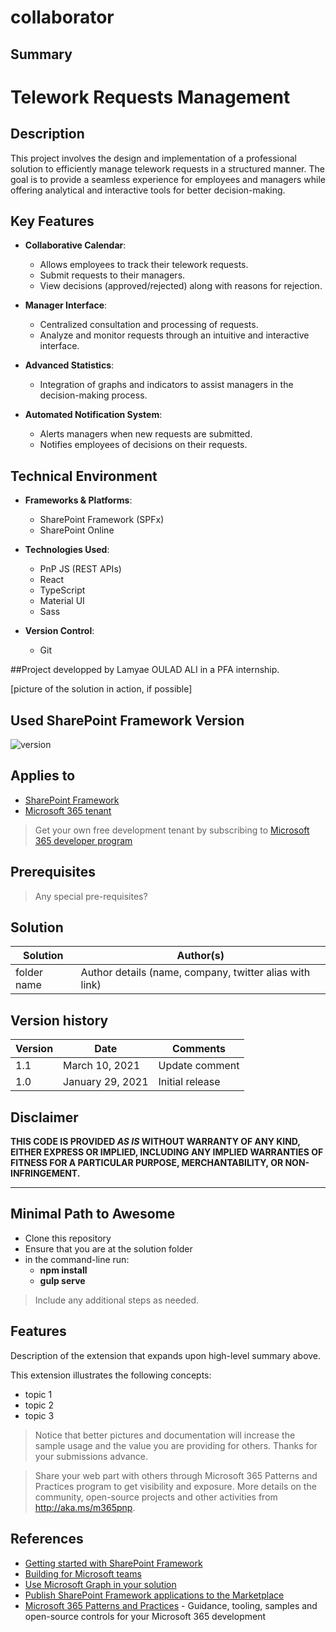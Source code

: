 # collaborator

## Summary

# Telework Requests Management

## Description
This project involves the design and implementation of a professional solution to efficiently manage telework requests in a structured manner. The goal is to provide a seamless experience for employees and managers while offering analytical and interactive tools for better decision-making.

## Key Features
- **Collaborative Calendar**:  
  - Allows employees to track their telework requests.  
  - Submit requests to their managers.  
  - View decisions (approved/rejected) along with reasons for rejection.  

- **Manager Interface**:  
  - Centralized consultation and processing of requests.  
  - Analyze and monitor requests through an intuitive and interactive interface.  

- **Advanced Statistics**:  
  - Integration of graphs and indicators to assist managers in the decision-making process.  

- **Automated Notification System**:  
  - Alerts managers when new requests are submitted.  
  - Notifies employees of decisions on their requests.  

## Technical Environment
- **Frameworks & Platforms**:  
  - SharePoint Framework (SPFx)  
  - SharePoint Online  

- **Technologies Used**:  
  - PnP JS (REST APIs)  
  - React  
  - TypeScript  
  - Material UI  
  - Sass  

- **Version Control**:  
  - Git  

##Project developped by Lamyae OULAD ALI in a PFA internship.

[picture of the solution in action, if possible]

## Used SharePoint Framework Version

![version](https://img.shields.io/badge/version-1.19.0-green.svg)

## Applies to

- [SharePoint Framework](https://aka.ms/spfx)
- [Microsoft 365 tenant](https://docs.microsoft.com/en-us/sharepoint/dev/spfx/set-up-your-developer-tenant)

> Get your own free development tenant by subscribing to [Microsoft 365 developer program](http://aka.ms/o365devprogram)

## Prerequisites

> Any special pre-requisites?

## Solution

| Solution    | Author(s)                                               |
| ----------- | ------------------------------------------------------- |
| folder name | Author details (name, company, twitter alias with link) |

## Version history

| Version | Date             | Comments        |
| ------- | ---------------- | --------------- |
| 1.1     | March 10, 2021   | Update comment  |
| 1.0     | January 29, 2021 | Initial release |

## Disclaimer

**THIS CODE IS PROVIDED _AS IS_ WITHOUT WARRANTY OF ANY KIND, EITHER EXPRESS OR IMPLIED, INCLUDING ANY IMPLIED WARRANTIES OF FITNESS FOR A PARTICULAR PURPOSE, MERCHANTABILITY, OR NON-INFRINGEMENT.**

---

## Minimal Path to Awesome

- Clone this repository
- Ensure that you are at the solution folder
- in the command-line run:
  - **npm install**
  - **gulp serve**

> Include any additional steps as needed.

## Features

Description of the extension that expands upon high-level summary above.

This extension illustrates the following concepts:

- topic 1
- topic 2
- topic 3

> Notice that better pictures and documentation will increase the sample usage and the value you are providing for others. Thanks for your submissions advance.

> Share your web part with others through Microsoft 365 Patterns and Practices program to get visibility and exposure. More details on the community, open-source projects and other activities from http://aka.ms/m365pnp.

## References

- [Getting started with SharePoint Framework](https://docs.microsoft.com/en-us/sharepoint/dev/spfx/set-up-your-developer-tenant)
- [Building for Microsoft teams](https://docs.microsoft.com/en-us/sharepoint/dev/spfx/build-for-teams-overview)
- [Use Microsoft Graph in your solution](https://docs.microsoft.com/en-us/sharepoint/dev/spfx/web-parts/get-started/using-microsoft-graph-apis)
- [Publish SharePoint Framework applications to the Marketplace](https://docs.microsoft.com/en-us/sharepoint/dev/spfx/publish-to-marketplace-overview)
- [Microsoft 365 Patterns and Practices](https://aka.ms/m365pnp) - Guidance, tooling, samples and open-source controls for your Microsoft 365 development
